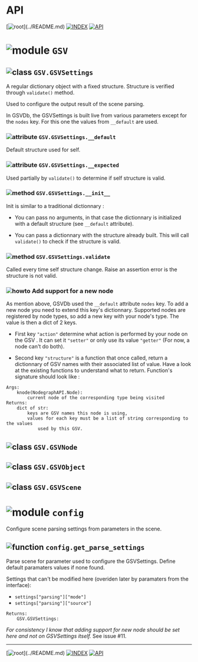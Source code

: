 # API

[![root](https://img.shields.io/badge/back_to_root-536362?)](../README.md)
[![INDEX](https://img.shields.io/badge/index-4f4f4f?labelColor=blue)](INDEX.md)
[![API](https://img.shields.io/badge/api-fcb434)](API.md)

# ![module](https://img.shields.io/badge/module-5663B3) `GSV`

## ![class](https://img.shields.io/badge/class-6F5ADC) `GSV.GSVSettings`

A regular dictionary object with a fixed structure. Structure is verified
through `validate()` method.

Used to configure the output result of the scene parsing.

In GSVDb, the GSVSettings is built live from various parameters except for
the `nodes` key. For this one the values from `__default` are used.

### ![attribute](https://img.shields.io/badge/attribute-4f4f4f) `GSV.GSVSettings.__default`

Default structure used for self.

### ![attribute](https://img.shields.io/badge/attribute-4f4f4f) `GSV.GSVSettings.__expected`

Used partially by `validate()` to determine if self structure is valid.

### ![method](https://img.shields.io/badge/method-4f4f4f) `GSV.GSVSettings.__init__`

Init is similar to a traditional dictionnary :

- You can pass no arguments, in that case the dictionnary is initialized with
a default structure (see `__default` attribute).

- You can pass a dictionnary with the structure already built. This will call
`validate()` to check if the structure is valid. 

### ![method](https://img.shields.io/badge/method-4f4f4f) `GSV.GSVSettings.validate`

Called every time self structure change. Raise an assertion error is the 
structure is not valid.

### ![howto](https://img.shields.io/badge/howto-418F55) Add support for a new node

As mention above, GSVDb used the `__default` attribute `nodes` key. To add
a new node you need to extend this key's dictionnary. Supported nodes are 
registered by node types, so add a new key with your node's type. The value
is then a dict of 2 keys.

- First key `"action"` determine what action is performed by your node on the GSV
. It can set it `"setter"` or only use its value `"getter"` 
(For now, a node can't do both).

- Second key `"structure"` is a function that once called, return a dictionnary
of GSV names with their associated list of value. Have a look at the existing 
functions to understand what to return. Function's signature should look like :

```
Args:
    knode(NodegraphAPI.Node): 
        current node of the corresponding type being visited
Returns:
    dict of str:
        keys are GSV names this node is using,
        values for each key must be a list of string corresponding to the values
            used by this GSV. 
```

## ![class](https://img.shields.io/badge/class-6F5ADC) `GSV.GSVNode`
## ![class](https://img.shields.io/badge/class-6F5ADC) `GSV.GSVObject`
## ![class](https://img.shields.io/badge/class-6F5ADC) `GSV.GSVScene`

# ![module](https://img.shields.io/badge/module-5663B3) `config`

Configure scene parsing settings from parameters in the scene.

## ![function](https://img.shields.io/badge/function-4f4f4f) `config.get_parse_settings`

Parse scene for parameter used to configure the GSVSettings.
Define default paramaters values if none found.

Settings that can't be modified here (overiden later by paramaters from the interface):
- `settings["parsing"]["mode"]`
- `settings["parsing"]["source"]`

```
Returns:
    GSV.GSVSettings:
```

_For consistency I know that adding support for new node should be set here
and not on GSVSettings itself._ See issue #11.

---
[![root](https://img.shields.io/badge/back_to_root-536362?)](../README.md)
[![INDEX](https://img.shields.io/badge/index-4f4f4f?labelColor=blue)](INDEX.md)
[![API](https://img.shields.io/badge/api-fcb434)](API.md)